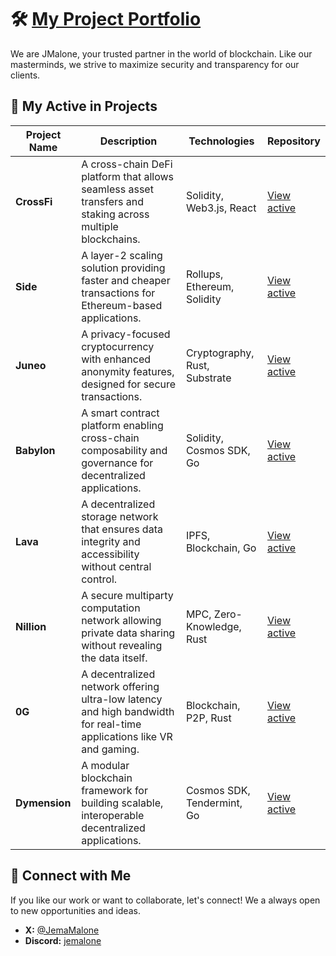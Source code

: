 # 🛠️ [My Project Portfolio](https://jmalone.gitbook.io/jmalone)

We are JMalone, your trusted partner in the world of blockchain. Like our masterminds, we strive to maximize security and transparency for our clients.

## 🚀 My Active in Projects

| Project Name | Description | Technologies | Repository |
|--------------|-------------|--------------|-------------|
| **CrossFi** | A cross-chain DeFi platform that allows seamless asset transfers and staking across multiple blockchains. | Solidity, Web3.js, React | [View active](https://test.xfiscan.com/validators/mxvaloper1d5vdaj0plktfw409tqhh44lwynx8r3ddr077zw) |
| **Side** | A layer-2 scaling solution providing faster and cheaper transactions for Ethereum-based applications. | Rollups, Ethereum, Solidity | [View active](https://testnet.side.explorers.guru/not-found) |
| **Juneo** | A privacy-focused cryptocurrency with enhanced anonymity features, designed for secure transactions. | Cryptography, Rust, Substrate | [View active](https://socotra.mcnscan.io/chain/RiGmRejNtEiwwL8dFtWfV5A8mbg7oFMwhFjLcteNYFXKsBzKY) |
| **Babylon** | A smart contract platform enabling cross-chain composability and governance for decentralized applications. | Solidity, Cosmos SDK, Go | [View active](https://github.com/babylonchain/networks/pull/299) |
| **Lava** | A decentralized storage network that ensures data integrity and accessibility without central control. | IPFS, Blockchain, Go | [View active](https://explorer.nodestake.org/lava-testnet/staking/lava@valoper1pfjmntc5qtdzys37q4rgkgz4h2nt3sxz4zx33l) |
| **Nillion** | A secure multiparty computation network allowing private data sharing without revealing the data itself. | MPC, Zero-Knowledge, Rust | [View active](https://testnet.nillion.explorers.guru/validator/nillionvaloper18yevchysrxy6hfv502xtu2rcchcfarrwe7t9x6) |
| **0G** | A decentralized network offering ultra-low latency and high bandwidth for real-time applications like VR and gaming. | Blockchain, P2P, Rust | [View active](https://explorer.validator247.com/zero-gravity-testnet/staking/0gvaloper1teglxdw4f69h7tc9wxw78nu9q4k4kg33pwplrx) |
| **Dymension** | A modular blockchain framework for building scalable, interoperable decentralized applications. | Cosmos SDK, Tendermint, Go | [View active](https://devnet.dymension.xyz/rollapp/jmalone_2241466-1/metrics) |

## 📱 Connect with Me

If you like our work or want to collaborate, let's connect! We a always open to new opportunities and ideas.

- **X:** [@JemaMalone](https://x.com/JemaMalone)
- **Discord:** [jemalone](https://discord.com/users/961409423828455424)
